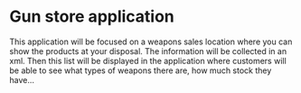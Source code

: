 # Gun store application
This application will be focused on a weapons sales location where you can show the products at your disposal.
The information will be collected in an xml. Then this list will be displayed in the application where customers will be able to see what types of weapons there are, how much stock they have...
